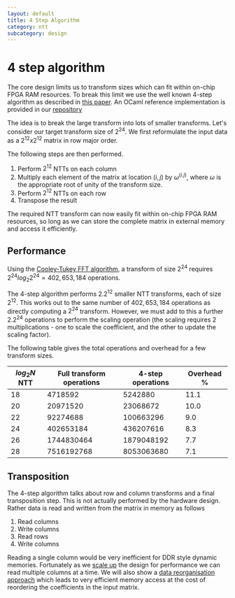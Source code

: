 ```yaml
---
layout: default
title: 4 Step Algorithm
category: ntt
subcategory: design
---
```


# 4 step algorithm

The core design limits us to transform sizes which can fit within on-chip FPGA RAM resources.
To break this limit we use the well known 4-step algorithm as described in
[this paper](https://arxiv.org/pdf/2011.11524.pdf).  An OCaml reference implementation is provided
in our [repository](https://github.com/fyquah/hardcaml_zprize/blob/master/libs/hardcaml_ntt/src/reference_model.ml)

The idea is to break the large transform into lots of smaller transforms.  Let's consider our
target transform size of $2^24$.  We first reformulate the input data as a $2^12 x 2^12$ matrix in row major order.

The following steps are then performed.

1. Perform $2^12$ NTTs on each column
2. Multiply each element of the matrix at location $(i,j)$ by $ω^(i.j)$, where $ω$ is the appropriate
   root of unity of the transform size.
3. Perform $2^12$ NTTs on each row
4. Transpose the result

The required NTT transform can now easily fit within on-chip FPGA RAM resources, so long as we can
store the complete matrix in external memory and access it efficiently.

## Performance

Using the [Cooley-Tukey FFT
algorithm](https://en.wikipedia.org/wiki/Cooley–Tukey_FFT_algorithm), a
transform of size $2^24$ requires $2^24 log_{2} 2^24 = 402,653,184$ operations.

The 4-step algorithm performs $2 . 2^12$ smaller NTT transforms, each of size
$2^12$. This works out to the same number of $402,653,184$ operations as directly computing
a $2^24$ transform. However, we must add to this a further $2 . 2^24$
operations to perform the scaling operation (the scaling requires 2
multiplications - one to scale the coefficient, and the other to update the scaling factor).

The following table gives the total operations and overhead for a few transform sizes.

| $log_{2} N$ NTT | Full transform operations | 4-step operations | Overhead % |
|------------------|---------------------------|-------------------|------------|
| 18 | 4718592    | 5242880    | 11.1    |
| 20 | 20971520   |  23068672  | 10.0    |
| 22 | 92274688   | 100663296  | 9.0     |
| 24 | 402653184  | 436207616  | 8.3     |
| 26 | 1744830464 | 1879048192 | 7.7     |
| 28 | 7516192768 | 8053063680 | 7.1     |

## Transposition

The 4-step algorithm talks about row and column transforms and a final
transposition step.  This is not actually performed by the hardware design.
Rather data is read and written from the matrix in memory as follows

1. Read columns
2. Write columns
3. Read rows
4. Write columns

Reading a single column would be very inefficient for DDR style dynamic memories.  Fortunately as we
[scale up](ntt-performance-scaling.html) the design for performance we can read multiple columns
at a time. We will also show a
[data reorganisation approach](ntt-bandwidth.html) which leads to very efficient memory
access at the cost of reordering the coefficients in the input matrix.
